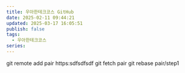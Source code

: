 ```yaml
---
title: 우아한테크코스 GitHub
date: 2025-02-11 09:44:21
updated: 2025-03-17 16:05:51
publish: false
tags:
  - 우아한테크코스
series: 
---
```



git remote add pair https:sdfsdfsdf
git fetch pair
git rebase pair/step1